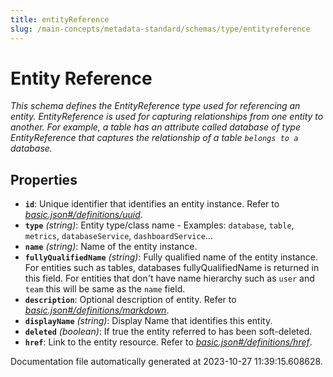 ```yaml
---
title: entityReference
slug: /main-concepts/metadata-standard/schemas/type/entityreference
---
```


# Entity Reference

*This schema defines the EntityReference type used for referencing an entity. EntityReference is used for capturing relationships from one entity to another. For example, a table has an attribute called database of type EntityReference that captures the relationship of a table `belongs to a` database.*

## Properties

- **`id`**: Unique identifier that identifies an entity instance. Refer to *[basic.json#/definitions/uuid](#sic.json#/definitions/uuid)*.
- **`type`** *(string)*: Entity type/class name - Examples: `database`, `table`, `metrics`, `databaseService`, `dashboardService`...
- **`name`** *(string)*: Name of the entity instance.
- **`fullyQualifiedName`** *(string)*: Fully qualified name of the entity instance. For entities such as tables, databases fullyQualifiedName is returned in this field. For entities that don't have name hierarchy such as `user` and `team` this will be same as the `name` field.
- **`description`**: Optional description of entity. Refer to *[basic.json#/definitions/markdown](#sic.json#/definitions/markdown)*.
- **`displayName`** *(string)*: Display Name that identifies this entity.
- **`deleted`** *(boolean)*: If true the entity referred to has been soft-deleted.
- **`href`**: Link to the entity resource. Refer to *[basic.json#/definitions/href](#sic.json#/definitions/href)*.


Documentation file automatically generated at 2023-10-27 11:39:15.608628.

